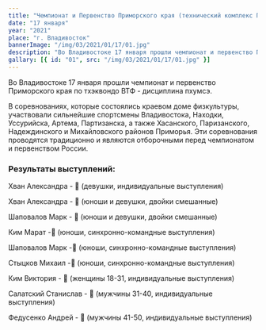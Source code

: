 ```yaml
---
title: "Чемпионат и Первенство Приморского края (технический комплекс Пхумсэ)"
date: "17 января"
year: "2021"
place: "г. Владивосток"
bannerImage: "/img/03/2021/01/17/01.jpg"
description: "Во Владивостоке 17 января прошли чемпионат и первенство Приморского края по тхэквондо ВТФ - дисциплина пхумсэ. В соревнованиях, которые состоялись краевом доме физкультуры, участвовали сильнейшие спортсмены Владивостока, Находки, Уссурийска, Артема, Партизанска, а также Хасанского, Паризанского, Надеждинского и Михайловского районов Приморья. Эти соревнования проводятся традиционно и являются отборочными перед чемпионатом и первенством России."
gallary: [{ id: "01", src: "/img/03/2021/01/17/01.jpg" }]
---
```


Во Владивостоке 17 января прошли чемпионат и первенство Приморского края по тхэквондо ВТФ - дисциплина пхумсэ.

В соревнованиях, которые состоялись краевом доме физкультуры, участвовали сильнейшие спортсмены Владивостока, Находки, Уссурийска, Артема, Партизанска, а также Хасанского, Паризанского, Надеждинского и Михайловского районов Приморья. Эти соревнования проводятся традиционно и являются отборочными перед чемпионатом и первенством России.

### Результаты выступлений:

Хван Александра - 🥉 (девушки, индивидуальные выступления)

Хван Александра - 🥉 (юноши и девушки, двойки смешанные)

Шаповалов Марк - 🥉 (юноши и девушки, двойки смешанные)

Ким Марат -🥈 (юноши, синхронно-командные выступления)

Шаповалов Марк -🥈 (юноши, синхронно-командные выступления)

Стыцков Михаил -🥈 (юноши, синхронно-командные выступления)

Ким Виктория - 🥈 (женщины 18-31, индивидуальные выступления)

Салатский Станислав - 🥇 (мужчины 31-40, индивидуальные выступления)

Федусенко Андрей - 🥇 (мужчины 41-50, индивидуальные выступления)
